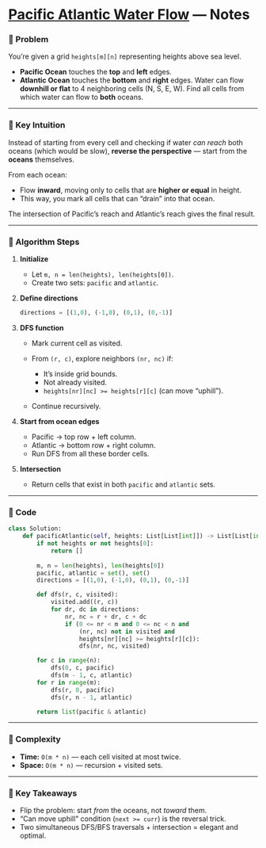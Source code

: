 # [Pacific Atlantic Water Flow]() — Notes

### 🔹 Problem

You’re given a grid `heights[m][n]` representing heights above sea level.

* **Pacific Ocean** touches the **top** and **left** edges.
* **Atlantic Ocean** touches the **bottom** and **right** edges.
  Water can flow **downhill or flat** to 4 neighboring cells (N, S, E, W).
  Find all cells from which water can flow to **both** oceans.

---

### 🔹 Key Intuition

Instead of starting from every cell and checking if water *can reach* both oceans (which would be slow),
**reverse the perspective** — start from the **oceans** themselves.

From each ocean:

* Flow **inward**, moving only to cells that are **higher or equal** in height.
* This way, you mark all cells that can “drain” into that ocean.

The intersection of Pacific’s reach and Atlantic’s reach gives the final result.

---

### 🔹 Algorithm Steps

1. **Initialize**

   * Let `m, n = len(heights), len(heights[0])`.
   * Create two sets: `pacific` and `atlantic`.

2. **Define directions**

   ```python
   directions = [(1,0), (-1,0), (0,1), (0,-1)]
   ```

3. **DFS function**

   * Mark current cell as visited.
   * From `(r, c)`, explore neighbors `(nr, nc)` if:

     * It’s inside grid bounds.
     * Not already visited.
     * `heights[nr][nc] >= heights[r][c]` (can move “uphill”).
   * Continue recursively.

4. **Start from ocean edges**

   * Pacific → top row + left column.
   * Atlantic → bottom row + right column.
   * Run DFS from all these border cells.

5. **Intersection**

   * Return cells that exist in both `pacific` and `atlantic` sets.

---

### 🔹 Code

```python
class Solution:
    def pacificAtlantic(self, heights: List[List[int]]) -> List[List[int]]:
        if not heights or not heights[0]:
            return []
        
        m, n = len(heights), len(heights[0])
        pacific, atlantic = set(), set()
        directions = [(1,0), (-1,0), (0,1), (0,-1)]

        def dfs(r, c, visited):
            visited.add((r, c))
            for dr, dc in directions:
                nr, nc = r + dr, c + dc
                if (0 <= nr < m and 0 <= nc < n and
                    (nr, nc) not in visited and
                    heights[nr][nc] >= heights[r][c]):
                    dfs(nr, nc, visited)

        for c in range(n):
            dfs(0, c, pacific)
            dfs(m - 1, c, atlantic)
        for r in range(m):
            dfs(r, 0, pacific)
            dfs(r, n - 1, atlantic)

        return list(pacific & atlantic)
```

---

### 🔹 Complexity

* **Time:** `O(m * n)` — each cell visited at most twice.
* **Space:** `O(m * n)` — recursion + visited sets.

---

### 🔹 Key Takeaways

* Flip the problem: start *from* the oceans, not *toward* them.
* “Can move uphill” condition (`next >= curr`) is the reversal trick.
* Two simultaneous DFS/BFS traversals + intersection = elegant and optimal.

